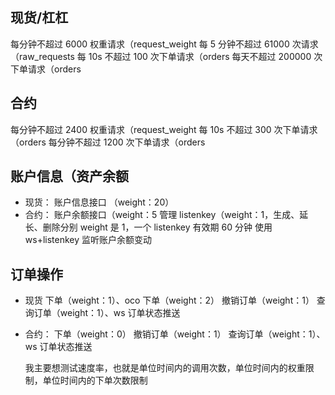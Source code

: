 ## 现货/杠杠

每分钟不超过 6000 权重请求（request_weight
每 5 分钟不超过 61000 次请求（raw_requests
每 10s 不超过 100 次下单请求（orders
每天不超过 200000 次下单请求（orders

## 合约

每分钟不超过 2400 权重请求（request_weight
每 10s 不超过 300 次下单请求（orders
每分钟不超过 1200 次下单请求（orders

## 账户信息（资产余额

- 现货：
  账户信息接口 （weight：20）
- 合约：
  账户余额接口（weight：5
  管理 listenkey（weight：1，生成、延长、删除分别 weight 是 1，一个 listenkey 有效期 60 分钟
  使用 ws+listenkey 监听账户余额变动

## 订单操作

- 现货
  下单（weight：1）、oco 下单（weight：2）
  撤销订单（weight：1）
  查询订单（weight：1）、ws 订单状态推送
- 合约：
  下单（weight：0）
  撤销订单（weight：1）
  查询订单（weight：1）、ws 订单状态推送




  我主要想测试速度率，也就是单位时间内的调用次数，单位时间内的权重限制，单位时间内的下单次数限制
